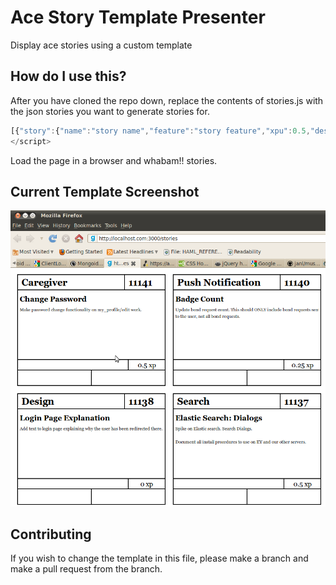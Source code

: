 Ace Story Template Presenter
============================

Display ace stories using a custom template

How do I use this?
------------------

After you have cloned the repo down, replace the contents of stories.js with the json stories you want to generate stories for.

```javascript
[{"story":{"name":"story name","feature":"story feature","xpu":0.5,"description":"Change the cert and the password on the cert to T1Dalph@\r\n\r\nYou will have an email with the cert.","identifier":11122}}] 
</script>
```

Load the page in a browser and whabam!! stories.

Current Template Screenshot
---------------------------

![Current Template Screenshot Image](https://github.com/asynchrony/ace-stories/raw/master/images/current_template_screenshot.png "Current Template Screenshot")

Contributing
------------

If you wish to change the template in this file, please make a branch and make a pull request from the branch.


